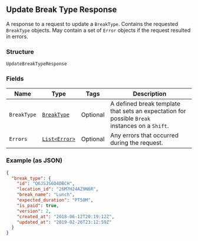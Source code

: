 ## Update Break Type Response

A response to a request to update a `BreakType`. Contains
the requested `BreakType` objects. May contain a set of `Error` objects if
the request resulted in errors.

### Structure

`UpdateBreakTypeResponse`

### Fields

| Name | Type | Tags | Description |
|  --- | --- | --- | --- |
| `BreakType` | [`BreakType`](/doc/models/break-type.md) | Optional | A defined break template that sets an expectation for possible `Break` <br>instances on a `Shift`. |
| `Errors` | [`List<Error>`](/doc/models/error.md) | Optional | Any errors that occurred during the request. |

### Example (as JSON)

```json
{
  "break_type": {
    "id": "Q6JSJS6D4DBCH",
    "location_id": "26M7H24AZ9N6R",
    "break_name": "Lunch",
    "expected_duration": "PT50M",
    "is_paid": true,
    "version": 2,
    "created_at": "2018-06-12T20:19:12Z",
    "updated_at": "2019-02-26T23:12:59Z"
  }
}
```

